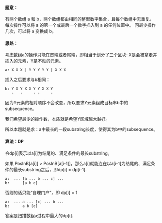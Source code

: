 #### 题意：
有两个数组 a 和 b，两个数组都由相同的整型数字集合，且每个数组中无重复。
每次操作可以将 a 的第一个或最后一个数字插入到 a 的任何位置中。
问最少操作几次，可以将 a 变换成 b。


#### 思路：

考虑数组a的操作只能在首端或者尾端，即相当于划分了三个区块: X是会被拿走并插入的元素，Y是不动的元素。
```
a: X X X | Y Y Y Y Y | X X X
```
插入之后要求与b相同：
```
b: Y X Y X X Y Y X X Y 
   -   -     - -     -
```
因为Y元素的相对顺序不会改变，所以要求Y元素组成目标串b中的subsequence。

我们希望最少的操作数，本质就是希望Y区域越大越好。

所以本题就是求：a中最长的一段substring长度，使得其为b中的subsequence。

#### 算法：DP

令dp[i]表示以a[i]为结尾的、满足条件的最长substring。

如果 PosInB[a[i]] > PosInB[a[i-1]]，那么a[i]就能连在以a[i-1]为结尾的、满足条件的最长substring之后，即dp[i] = dp[i-1].
```
a:  ... [a ... b ... c] ...
b:      [a b c]
```
否则的话只能“自理门户”，即 dp[i] = 1
```
a:  ... a ... [c] ... b ...
b:      a b [c]
```
答案是扫描数组a过程中最大的dp[i].
